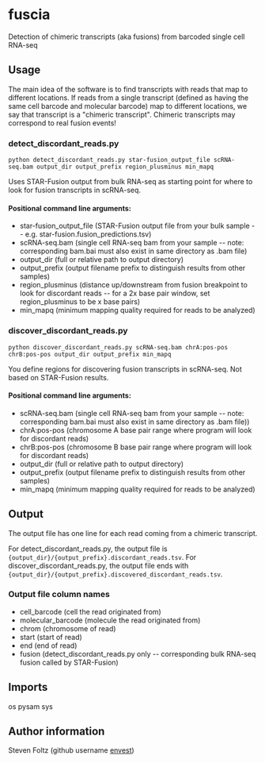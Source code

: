 # fuscia
Detection of chimeric transcripts (aka fusions) from barcoded single cell RNA-seq

## Usage

The main idea of the software is to find transcripts with reads that map to different locations. If reads from a single transcript (defined as having the same cell barcode and molecular barcode) map to different locations, we say that transcript is a "chimeric transcript". Chimeric transcripts may correspond to real fusion events!

### detect_discordant_reads.py
```{python}
python detect_discordant_reads.py star-fusion_output_file scRNA-seq.bam output_dir output_prefix region_plusminus min_mapq
```
Uses STAR-Fusion output from bulk RNA-seq as starting point for where to look for fusion transcripts in scRNA-seq.

#### Positional command line arguments:

* star-fusion_output_file (STAR-Fusion output file from your bulk sample -- e.g. star-fusion.fusion_predictions.tsv)
* scRNA-seq.bam (single cell RNA-seq bam from your sample -- note: corresponding bam.bai must also exist in same directory as .bam file)
* output_dir (full or relative path to output directory)
* output_prefix (output filename prefix to distinguish results from other samples)
* region_plusminus (distance up/downstream from fusion breakpoint to look for discordant reads -- for a 2x base pair window, set region_plusminus to be x base pairs)
* min_mapq (minimum mapping quality required for reads to be analyzed)

### discover_discordant_reads.py
```{python}
python discover_discordant_reads.py scRNA-seq.bam chrA:pos-pos chrB:pos-pos output_dir output_prefix min_mapq
```
You define regions for discovering fusion transcripts in scRNA-seq. Not based on STAR-Fusion results.

#### Positional command line arguments:

* scRNA-seq.bam (single cell RNA-seq bam from your sample -- note: corresponding bam.bai must also exist in same directory as .bam file))
* chrA:pos-pos (chromosome A base pair range where program will look for discordant reads)
* chrB:pos-pos (chromosome B base pair range where program will look for discordant reads)
* output_dir (full or relative path to output directory)
* output_prefix (output filename prefix to distinguish results from other samples)
* min_mapq (minimum mapping quality required for reads to be analyzed)

## Output
The output file has one line for each read coming from a chimeric transcript.

For detect_discordant_reads.py, the output file is  `{output_dir}/{output_prefix}.discordant_reads.tsv`.
For discover_discordant_reads.py, the output file ends with `{output_dir}/{output_prefix}.discovered_discordant_reads.tsv`.

### Output file column names

* cell_barcode (cell the read originated from)
* molecular_barcode (molecule the read originated from)
* chrom (chromosome of read)
* start (start of read)
* end (end of read)
* fusion (detect_discordant_reads.py only -- corresponding bulk RNA-seq fusion called by STAR-Fusion)

## Imports
os
pysam
sys

## Author information
Steven Foltz (github username [envest](https://github.com/envest))
